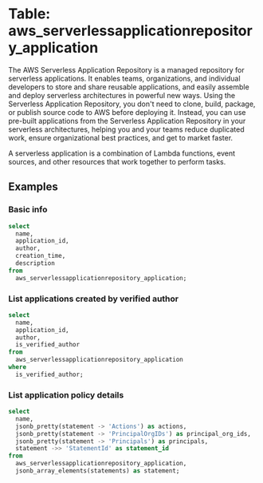 # Table: aws_serverlessapplicationrepository_application

The AWS Serverless Application Repository is a managed repository for serverless applications. It enables teams, organizations, and individual developers to store and share reusable applications, and easily assemble and deploy serverless architectures in powerful new ways. Using the Serverless Application Repository, you don't need to clone, build, package, or publish source code to AWS before deploying it. Instead, you can use pre-built applications from the Serverless Application Repository in your serverless architectures, helping you and your teams reduce duplicated work, ensure organizational best practices, and get to market faster.

A serverless application is a combination of Lambda functions, event sources, and other resources that work together to perform tasks.

## Examples

### Basic info

```sql
select
  name,
  application_id,
  author,
  creation_time,
  description
from
  aws_serverlessapplicationrepository_application;
```


### List applications created by verified author

```sql
select
  name,
  application_id,
  author,
  is_verified_author
from
  aws_serverlessapplicationrepository_application
where
  is_verified_author;
```

### List application policy details

```sql
select
  name,
  jsonb_pretty(statement -> 'Actions') as actions,
  jsonb_pretty(statement -> 'PrincipalOrgIDs') as principal_org_ids,
  jsonb_pretty(statement -> 'Principals') as principals,
  statement ->> 'StatementId' as statement_id
from
  aws_serverlessapplicationrepository_application,
  jsonb_array_elements(statements) as statement;
```

